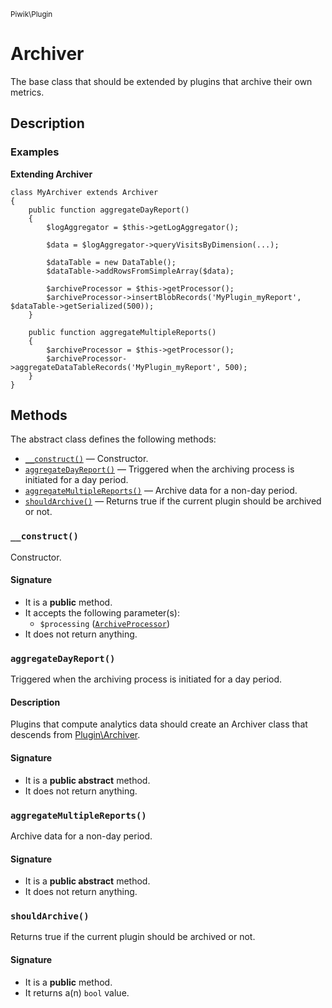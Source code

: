 <small>Piwik\Plugin</small>

Archiver
========

The base class that should be extended by plugins that archive their own metrics.

Description
-----------

### Examples

**Extending Archiver**

    class MyArchiver extends Archiver
    {
        public function aggregateDayReport()
        {
            $logAggregator = $this->getLogAggregator();
            
            $data = $logAggregator->queryVisitsByDimension(...);
            
            $dataTable = new DataTable();
            $dataTable->addRowsFromSimpleArray($data);

            $archiveProcessor = $this->getProcessor();
            $archiveProcessor->insertBlobRecords('MyPlugin_myReport', $dataTable->getSerialized(500));
        }
        
        public function aggregateMultipleReports()
        {
            $archiveProcessor = $this->getProcessor();
            $archiveProcessor->aggregateDataTableRecords('MyPlugin_myReport', 500);
        }
    }


Methods
-------

The abstract class defines the following methods:

- [`__construct()`](#__construct) &mdash; Constructor.
- [`aggregateDayReport()`](#aggregateDayReport) &mdash; Triggered when the archiving process is initiated for a day period.
- [`aggregateMultipleReports()`](#aggregateMultipleReports) &mdash; Archive data for a non-day period.
- [`shouldArchive()`](#shouldArchive) &mdash; Returns true if the current plugin should be archived or not.

<a name="__construct" id="__construct"></a>
### `__construct()`

Constructor.

#### Signature

- It is a **public** method.
- It accepts the following parameter(s):
    - `$processing` ([`ArchiveProcessor`](../../Piwik/ArchiveProcessor.md))
- It does not return anything.

<a name="aggregatedayreport" id="aggregatedayreport"></a>
### `aggregateDayReport()`

Triggered when the archiving process is initiated for a day period.

#### Description

Plugins that compute analytics data should create an Archiver class that descends from [Plugin\Archiver](#).

#### Signature

- It is a **public abstract** method.
- It does not return anything.

<a name="aggregatemultiplereports" id="aggregatemultiplereports"></a>
### `aggregateMultipleReports()`

Archive data for a non-day period.

#### Signature

- It is a **public abstract** method.
- It does not return anything.

<a name="shouldarchive" id="shouldarchive"></a>
### `shouldArchive()`

Returns true if the current plugin should be archived or not.

#### Signature

- It is a **public** method.
- It returns a(n) `bool` value.

